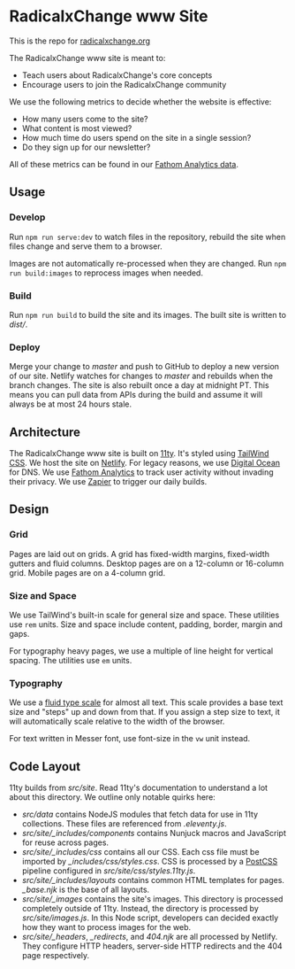 # RadicalxChange www Site

This is the repo for [radicalxchange.org](https://radicalxchange.org/)

The RadicalxChange www site is meant to:

- Teach users about RadicalxChange's core concepts
- Encourage users to join the RadicalxChange community

We use the following metrics to decide whether the website is effective:

- How many users come to the site?
- What content is most viewed?
- How much time do users spend on the site in a single session?
- Do they sign up for our newsletter?

All of these metrics can be found in our [Fathom Analytics data](https://usefathom.com/).

## Usage

### Develop

Run `npm run serve:dev` to watch files in the repository, rebuild the site when files change and serve them to a browser.

Images are not automatically re-processed when they are changed. Run `npm run build:images` to reprocess images when needed.

### Build

Run `npm run build` to build the site and its images. The built site is written to _dist/_.

### Deploy

Merge your change to _master_ and push to GitHub to deploy a new version of our site. Netlify watches for changes to _master_ and rebuilds when the branch changes. The site is also rebuilt once a day at midnight PT. This means you can pull data from APIs during the build and assume it will always be at most 24 hours stale.

## Architecture

The RadicalxChange www site is built on [11ty](https://www.11ty.dev/). It's styled using [TailWind CSS](https://tailwindcss.com/). We host the site on [Netlify](https://www.netlify.com/). For legacy reasons, we use [Digital Ocean](https://www.digitalocean.com/) for DNS. We use [Fathom Analytics](https://usefathom.com/) to track user activity without invading their privacy. We use [Zapier](https://zapier.com/) to trigger our daily builds.

## Design

### Grid

Pages are laid out on grids. A grid has fixed-width margins, fixed-width gutters and fluid columns. Desktop pages are on a 12-column or 16-column grid. Mobile pages are on a 4-column grid.

### Size and Space

We use TailWind's built-in scale for general size and space. These utilities use `rem` units. Size and space include content, padding, border, margin and gaps.

For typography heavy pages, we use a multiple of line height for vertical spacing. The utilities use `em` units.

### Typography

We use a [fluid type scale](https://utopia.fyi/blog/designing-with-fluid-type-scales) for almost all text. This scale provides a base text size and "steps" up and down from that. If you assign a step size to text, it will automatically scale relative to the width of the browser.

For text written in Messer font, use font-size in the `vw` unit instead.

## Code Layout

11ty builds from _src/site_. Read 11ty's documentation to understand a lot about this directory. We outline only notable quirks here:

- _src/data_ contains NodeJS modules that fetch data for use in 11ty collections. These files are referenced from _.eleventy.js_.
- _src/site/\_includes/components_ contains Nunjuck macros and JavaScript for reuse across pages.
- _src/site/\_includes/css_ contains all our CSS. Each css file must be imported by _\_includes/css/styles.css_. CSS is processed by a [PostCSS](https://postcss.org/) pipeline configured in _src/site/css/styles.11ty.js_.
- _src/site/\_includes/layouts_ contains common HTML templates for pages. _\_base.njk_ is the base of all layouts.
- _src/site/\_images_ contains the site's images. This directory is processed completely outside of 11ty. Instead, the directory is processed by _src/site/images.js_. In this Node script, developers can decided exactly how they want to process images for the web.
- _src/site/\_headers_, _\_redirects_, and _404.njk_ are all processed by Netlify. They configure HTTP headers, server-side HTTP redirects and the 404 page respectively.
